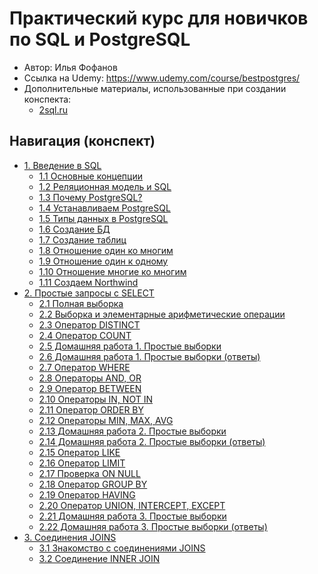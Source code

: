 # Практический курс для новичков по SQL и PostgreSQL

- Автор: Илья Фофанов
- Ссылка на Udemy: https://www.udemy.com/course/bestpostgres/
- Дополнительные материалы, использованные при создании конспекта:
  - [2sql.ru](http://2sql.ru/)

## Навигация (конспект)

- [1. Введение в SQL](./docs/1.%20Introduction%20to%20SQL)
  - [1.1 Основные концепции](./docs/1.%20Introduction%20to%20SQL/1.1%20Basic%20Concepts)
  - [1.2 Реляционная модель и SQL](./docs/1.%20Introduction%20to%20SQL/1.2%20Relational%20model%20and%20SQL)
  - [1.3 Почему PostgreSQL?](./docs/1.%20Introduction%20to%20SQL/1.3%20Why%20PostgreSQL%3F)
  - [1.4 Устанавливаем PostgreSQL](./docs/1.%20Introduction%20to%20SQL/1.4%20Install%20PostgreSQL)
  - [1.5 Типы данных в PostgreSQL](./docs/1.%20Introduction%20to%20SQL/1.5%20Data%20types%20in%20PostgreSQL)
  - [1.6 Создание БД](./docs/1.%20Introduction%20to%20SQL/1.6%20Create%20first%20database)
  - [1.7 Создание таблиц](./docs/1.%20Introduction%20to%20SQL/1.7%20Create%20tables)
  - [1.8 Отношение один ко многим](./docs/1.%20Introduction%20to%20SQL/1.8%20Relationship.%20One%20to%20Many)
  - [1.9 Отношение один к одному](./docs/1.%20Introduction%20to%20SQL/1.9%20Relationship.%20One%20to%20One)
  - [1.10 Отношение многие ко многим](./docs/1.%20Introduction%20to%20SQL/1.10%20Relationship.%20Many%20to%20Many)
  - [1.11 Создаем Northwind](./docs/1.%20Introduction%20to%20SQL/1.11%20Create%20Northwind%20Database)
- [2. Простые запросы с SELECT](./docs/2.%20Simple%20Queries%20with%20SELECT)
  - [2.1 Полная выборка](./docs/2.%20Simple%20Queries%20with%20SELECT/2.1%20Full%20sample)
  - [2.2 Выборка и элементарные арифметические операции](./docs/2.%20Simple%20Queries%20with%20SELECT/2.2%20Sampling%20and%20elementary%20arithmetic%20operations)
  - [2.3 Оператор DISTINCT](./docs/2.%20Simple%20Queries%20with%20SELECT/2.3%20Operator%20DISTINCT)
  - [2.4 Оператор COUNT](./docs/2.%20Simple%20Queries%20with%20SELECT/2.4%20Operator%20COUNT)
  - [2.5 Домашняя работа 1. Простые выборки](./docs/2.%20Simple%20Queries%20with%20SELECT/2.5%20Homework%201)
  - [2.6 Домашняя работа 1. Простые выборки (ответы)](./docs/2.%20Simple%20Queries%20with%20SELECT/2.6%20Homework%201%20(answers))
  - [2.7 Оператор WHERE](./docs/2.%20Simple%20Queries%20with%20SELECT/2.7%20Operator%20WHERE)
  - [2.8 Операторы AND, OR](./docs/2.%20Simple%20Queries%20with%20SELECT/2.8%20Operators%20AND,%20OR)
  - [2.9 Оператор BETWEEN](./docs/2.%20Simple%20Queries%20with%20SELECT/2.9%20Operator%20BETWEEN)
  - [2.10 Операторы IN, NOT IN](./docs/2.%20Simple%20Queries%20with%20SELECT/2.10%20Operators%20IN,%20NOT%20IN)
  - [2.11 Оператор ORDER BY](./docs/2.%20Simple%20Queries%20with%20SELECT/2.11%20Operator%20ORDER%20BY)
  - [2.12 Операторы MIN, MAX, AVG](./docs/2.%20Simple%20Queries%20with%20SELECT/2.12%20Operators%20MIN,%20MAX,%20AVG,%20SUM)
  - [2.13 Домашняя работа 2. Простые выборки](./docs/2.%20Simple%20Queries%20with%20SELECT/2.13%20Homework%202)
  - [2.14 Домашняя работа 2. Простые выборки (ответы)](./docs/2.%20Simple%20Queries%20with%20SELECT/2.14%20Homework%202%20(answers))
  - [2.15 Оператор LIKE](./docs/2.%20Simple%20Queries%20with%20SELECT/2.15%20Operator%20LIKE)
  - [2.16 Оператор LIMIT](./docs/2.%20Simple%20Queries%20with%20SELECT/2.16%20Operator%20LIMIT)
  - [2.17 Проверка ON NULL](./docs/2.%20Simple%20Queries%20with%20SELECT/2.17%20Check%20ON%20NULL)
  - [2.18 Оператор GROUP BY](./docs/2.%20Simple%20Queries%20with%20SELECT/2.18%20Operator%20GROUP%20BY)
  - [2.19 Оператор HAVING](./docs/2.%20Simple%20Queries%20with%20SELECT/2.19%20Operator%20HAVING)
  - [2.20 Оператор UNION, INTERCEPT, EXCEPT](./docs/2.%20Simple%20Queries%20with%20SELECT/2.20%20Operators%20UNION,%20INTERSECT,%20EXCEPT)
  - [2.21 Домашняя работа 3. Простые выборки](./docs/2.%20Simple%20Queries%20with%20SELECT/2.21%20Homework%203)
  - [2.22 Домашняя работа 3. Простые выборки (ответы)](./docs/2.%20Simple%20Queries%20with%20SELECT/2.22%20Homework%203%20(answers))
- [3. Соединения JOINS](./docs/3.%20Joins)
  - [3.1 Знакомство с соединениями JOINS](./docs/3.%20Joins/3.1%20Getting%20started%20with%20joins)
  - [3.2 Соединение INNER JOIN](./docs/3.%20Joins/3.2%20Join.%20INNER%20JOIN)
